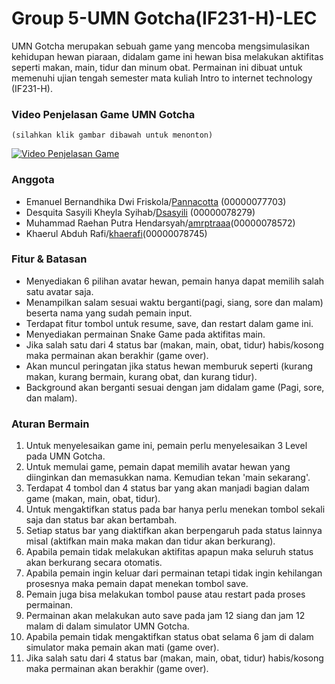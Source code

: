 # Group 5-UMN Gotcha(IF231-H)-LEC
UMN Gotcha merupakan sebuah game yang mencoba mengsimulasikan kehidupan hewan piaraan, didalam game ini hewan bisa melakukan aktifitas seperti makan, main, tidur dan minum obat. Permainan ini dibuat untuk memenuhi ujian tengah semester mata kuliah Intro to internet technology (IF231-H).

### Video Penjelasan Game UMN Gotcha 
    (silahkan klik gambar dibawah untuk menonton)
[![Video Penjelasan Game](https://img.youtube.com/vi/XxMTZ_lJCs4/0.jpg)](https://www.youtube.com/watch?v=XxMTZ_lJCs4)

### Anggota
- Emanuel Bernandhika Dwi Friskola/[Pannacotta](https://github.com/catthye) (00000077703)
- Desquita Sasyili Kheyla Syihab/[Dsasyili](https://github.com/Dsasyili) (00000078279) 
- Muhammad Raehan Putra Hendarsyah/[amrptraaa](https://github.com/amrptraaa)(00000078572) 
- Khaerul Abduh Rafi/[khaerafi](https://github.com/Khaerulabduhrafi)(00000078745) 

### Fitur & Batasan 
- Menyediakan 6 pilihan avatar hewan, pemain hanya dapat memilih salah satu avatar saja.
- Menampilkan salam sesuai waktu berganti(pagi, siang, sore dan malam) beserta nama yang sudah pemain input.
- Terdapat fitur tombol untuk resume, save, dan restart dalam game ini.
- Menyediakan permainan Snake Game pada aktifitas main.
- Jika salah satu dari 4 status bar (makan, main, obat, tidur) habis/kosong maka permainan akan berakhir (game over). 
- Akan muncul peringatan jika status hewan memburuk seperti (kurang makan, kurang bermain, kurang obat, dan kurang tidur).
- Background akan berganti sesuai dengan jam didalam game (Pagi, sore, dan malam).

### Aturan Bermain
1. Untuk menyelesaikan game ini, pemain perlu menyelesaikan 3 Level pada UMN Gotcha.
2. Untuk memulai game, pemain dapat memilih avatar hewan yang diinginkan dan memasukkan nama. Kemudian tekan 'main sekarang'. 
3. Terdapat 4 tombol dan 4 status bar yang akan manjadi bagian dalam game (makan, main, obat, tidur).
4. Untuk mengaktifkan status pada bar hanya perlu menekan tombol sekali saja dan status bar akan bertambah. 
5. Setiap status bar yang diaktifkan akan berpengaruh pada status lainnya misal (aktifkan main maka makan dan tidur akan berkurang).
6. Apabila pemain tidak melakukan aktifitas apapun maka seluruh status akan berkurang secara otomatis.
7. Apabila pemain ingin keluar dari permainan tetapi tidak ingin kehilangan prosesnya maka pemain dapat menekan tombol save.
8. Pemain juga bisa melakukan tombol pause atau restart pada proses permainan.
9. Permainan akan melakukan auto save pada jam 12 siang dan jam 12 malam di dalam simulator UMN Gotcha.
10. Apabila pemain tidak mengaktifkan status obat selama 6 jam di dalam simulator maka pemain akan mati (game over).
11. Jika salah satu dari 4 status bar (makan, main, obat, tidur) habis/kosong maka permainan akan berakhir (game over).  


